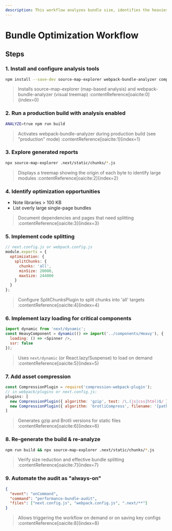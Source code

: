 ```yaml
---
description: This workflow analyzes bundle size, identifies the heaviest modules and recommends splitting strategies (lazy loading, code splitting) to improve loading performance.
---
```


# Bundle Optimization Workflow

## Steps

### 1. Install and configure analysis tools
```bash
npm install --save-dev source-map-explorer webpack-bundle-analyzer compression-webpack-plugin  
```
> Installs source-map-explorer (map-based analysis) and webpack-bundle-analyzer (visual treemap) :contentReference[oaicite:0]{index=0}

### 2. Run a production build with analysis enabled
```bash
ANALYZE=true npm run build  
```
> Activates webpack-bundle-analyzer during production build (see "production" mode) :contentReference[oaicite:1]{index=1}

### 3. Explore generated reports
```bash
npx source-map-explorer .next/static/chunks/*.js  
```
> Displays a treemap showing the origin of each byte to identify large modules :contentReference[oaicite:2]{index=2}

### 4. Identify optimization opportunities
- Note libraries > 100 KB  
- List overly large single-page bundles  

> Document dependencies and pages that need splitting :contentReference[oaicite:3]{index=3}

### 5. Implement code splitting
```javascript
// next.config.js or webpack.config.js
module.exports = {
  optimization: {
    splitChunks: {
      chunks: 'all',
      minSize: 20000,
      maxSize: 244000
    }
  }
};
```
> Configure SplitChunksPlugin to split chunks into 'all' targets :contentReference[oaicite:4]{index=4}

### 6. Implement lazy loading for critical components
```javascript
import dynamic from 'next/dynamic';
const HeavyComponent = dynamic(() => import('../components/Heavy'), {
  loading: () => <Spinner />,
  ssr: false
});
```
> Uses `next/dynamic` (or React.lazy/Suspense) to load on demand :contentReference[oaicite:5]{index=5}

### 7. Add asset compression
```javascript
const CompressionPlugin = require('compression-webpack-plugin');
// in webpack/plugins or next.config.js:
plugins: [
  new CompressionPlugin({ algorithm: 'gzip', test: /\.(js|css|html)$/ }),
  new CompressionPlugin({ algorithm: 'brotliCompress', filename: '[path].br', test: /\.(js|css|html)$/ })
]
```
> Generates gzip and Brotli versions for static files :contentReference[oaicite:6]{index=6}

### 8. Re-generate the build & re-analyze
```bash
npm run build && npx source-map-explorer .next/static/chunks/*.js
```
> Verify size reduction and effective bundle splitting :contentReference[oaicite:7]{index=7}

### 9. Automate the audit as "always-on"
```json
{
  "event": "onCommand",
  "command": "performance-bundle-audit",
  "files": ["next.config.js", "webpack.config.js", ".next/**"]
}
```
> Allows triggering the workflow on demand or on saving key configs :contentReference[oaicite:8]{index=8}